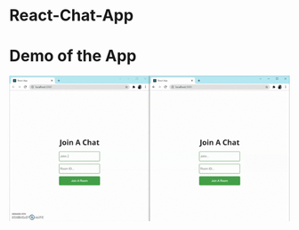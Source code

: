 # React-Chat-App

# Demo of the App
![demo-of-chat-app](https://github.com/amaan1403/React-Chat-App/blob/main/chat%20app%20final.gif)
